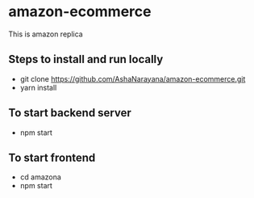 # amazon-ecommerce

This is amazon replica

## Steps to install and run locally

- git clone https://github.com/AshaNarayana/amazon-ecommerce.git
- yarn install
## To start backend server 
- npm start  
## To start frontend
- cd amazona
- npm start



